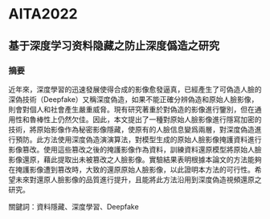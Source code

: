 # AITA2022
## 基于深度学习资料隐藏之防止深度僞造之研究

### 摘要

近年來，深度學習的迅速發展使得合成的影像愈發逼真，已經產生了可偽造人臉的深偽技術（Deepfake）又稱深度偽造，如果不能正確分辨偽造和原始人臉影像，則會對個人和社會產生嚴重威脅。現有研究著重於對偽造的影像進行鑒別，但在通用性和魯棒性上仍然欠佳。因此，本文提出了一種對原始人臉影像進行隱寫加密的技術，將原始影像作為秘密影像隱藏，使原有的人臉信息變爲兩層，對深度偽造進行預防。此方法使用深度偽造演演算法，對模型生成的原始人臉影像掩護資料進行影像篡改。使用這些篡改之後的掩護影像作為資料，訓練資料還原模型將原始人臉影像還原，藉此提取出未被篡改之人臉影像。實驗結果表明根據本論文的方法能夠在掩護影像遭到篡改時，大致的還原原始人臉影像，以此證明本方法的可行性。希望未來對還原人臉影像的品質進行提升，且能將此方法沿用到深度偽造視頻還原之研究。

關鍵詞：資料隱藏、深度學習、Deepfake
